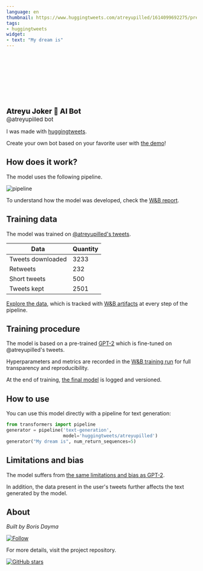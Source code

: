 ```yaml
---
language: en
thumbnail: https://www.huggingtweets.com/atreyupilled/1614099692275/predictions.png
tags:
- huggingtweets
widget:
- text: "My dream is"
---
```


<div>
<div style="width: 132px; height:132px; border-radius: 50%; background-size: cover; background-image: url('https://pbs.twimg.com/profile_images/1363925362699337731/cAnWI7wL_400x400.jpg')">
</div>
<div style="margin-top: 8px; font-size: 19px; font-weight: 800">Atreyu Joker 🤖 AI Bot </div>
<div style="font-size: 15px">@atreyupilled bot</div>
</div>

I was made with [huggingtweets](https://github.com/borisdayma/huggingtweets).

Create your own bot based on your favorite user with [the demo](https://colab.research.google.com/github/borisdayma/huggingtweets/blob/master/huggingtweets-demo.ipynb)!

## How does it work?

The model uses the following pipeline.

![pipeline](https://github.com/borisdayma/huggingtweets/blob/master/img/pipeline.png?raw=true)

To understand how the model was developed, check the [W&B report](https://app.wandb.ai/wandb/huggingtweets/reports/HuggingTweets-Train-a-model-to-generate-tweets--VmlldzoxMTY5MjI).

## Training data

The model was trained on [@atreyupilled's tweets](https://twitter.com/atreyupilled).

| Data | Quantity |
| --- | --- |
| Tweets downloaded | 3233 |
| Retweets | 232 |
| Short tweets | 500 |
| Tweets kept | 2501 |

[Explore the data](https://wandb.ai/wandb/huggingtweets/runs/1nd8rl11/artifacts), which is tracked with [W&B artifacts](https://docs.wandb.com/artifacts) at every step of the pipeline.

## Training procedure

The model is based on a pre-trained [GPT-2](https://huggingface.co/gpt2) which is fine-tuned on @atreyupilled's tweets.

Hyperparameters and metrics are recorded in the [W&B training run](https://wandb.ai/wandb/huggingtweets/runs/1gt351ez) for full transparency and reproducibility.

At the end of training, [the final model](https://wandb.ai/wandb/huggingtweets/runs/1gt351ez/artifacts) is logged and versioned.

## How to use

You can use this model directly with a pipeline for text generation:

```python
from transformers import pipeline
generator = pipeline('text-generation',
                     model='huggingtweets/atreyupilled')
generator("My dream is", num_return_sequences=5)
```

## Limitations and bias

The model suffers from [the same limitations and bias as GPT-2](https://huggingface.co/gpt2#limitations-and-bias).

In addition, the data present in the user's tweets further affects the text generated by the model.

## About

*Built by Boris Dayma*

[![Follow](https://img.shields.io/twitter/follow/borisdayma?style=social)](https://twitter.com/intent/follow?screen_name=borisdayma)

For more details, visit the project repository.

[![GitHub stars](https://img.shields.io/github/stars/borisdayma/huggingtweets?style=social)](https://github.com/borisdayma/huggingtweets)

